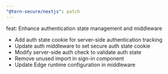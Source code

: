 ```yaml
---
"@tern-secure/nextjs": patch
---
```


feat: Enhance authentication state management and middleware

- Add auth state cookie for server-side authentication tracking
- Update auth middleware to set secure auth state cookie
- Modify server-side auth check to validate auth state
- Remove unused import in sign-in component
- Update Edge runtime configuration in middleware
